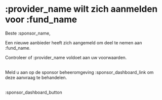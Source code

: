 # :provider_name wilt zich aanmelden voor :fund_name

Beste :sponsor_name,

Een nieuwe aanbieder heeft zich aangemeld om deel te nemen aan :fund_name. 

Controleer of :provider_name voldoet aan uw voorwaarden.
&nbsp;  
&nbsp;

Meld u aan op de sponsor beheeromgeving :sponsor_dashboard_link om deze aanvraag te behandelen.
&nbsp;  
&nbsp;

:sponsor_dashboard_button
